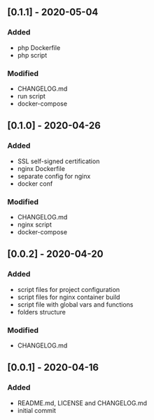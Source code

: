 ## [0.1.1] - 2020-05-04

### Added
- php Dockerfile
- php script

### Modified
- CHANGELOG.md
- run script
- docker-compose

## [0.1.0] - 2020-04-26

### Added
- SSL self-signed certification
- nginx Dockerfile
- separate config for nginx
- docker conf

### Modified
- CHANGELOG.md
- nginx script
- docker-compose

## [0.0.2] - 2020-04-20

### Added
- script files for project configuration
- script files for nginx container build
- script file with global vars and functions
- folders structure

### Modified
- CHANGELOG.md

## [0.0.1] - 2020-04-16

### Added
- README.md, LICENSE and CHANGELOG.md
- initial commit